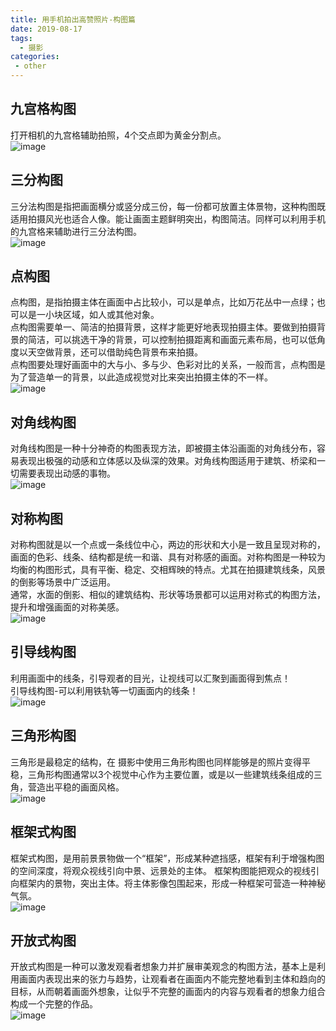 ```yaml
---
title: 用手机拍出高赞照片-构图篇
date: 2019-08-17
tags:
  - 摄影
categories:
 - other
---
```


## 九宫格构图
打开相机的九宫格辅助拍照，4个交点即为黄金分割点。  
![image](/blog/img/photography/learn-photo-23.jpg)  

## 三分构图
三分法构图是指把画面横分或竖分成三份，每一份都可放置主体景物，这种构图既适用拍摄风光也适合人像。能让画面主题鲜明突出，构图简洁。同样可以利用手机的九宫格来辅助进行三分法构图。  
![image](/blog/img/photography/learn-photo-25.jpg)  

## 点构图
点构图，是指拍摄主体在画面中占比较小，可以是单点，比如万花丛中一点绿；也可以是一小块区域，如人或其他对象。  
点构图需要单一、简洁的拍摄背景，这样才能更好地表现拍摄主体。要做到拍摄背景的简洁，可以挑选干净的背景，可以控制拍摄距离和画面元素布局，也可以低角度以天空做背景，还可以借助纯色背景布来拍摄。  
点构图要处理好画面中的大与小、多与少、色彩对比的关系，一般而言，点构图是为了营造单一的背景，以此造成视觉对比来突出拍摄主体的不一样。  
![image](/blog/img/photography/learn-photo-24.jpg)  

## 对角线构图
对角线构图是一种十分神奇的构图表现方法，即被摄主体沿画面的对角线分布，容易表现出极强的动感和立体感以及纵深的效果。对角线构图适用于建筑、桥梁和一切需要表现出动感的事物。   
![image](/blog/img/photography/learn-photo-27.jpg)  

## 对称构图
对称构图就是以一个点或一条线位中心，两边的形状和大小是一致且呈现对称的，画面的色彩、线条、结构都是统一和谐、具有对称感的画面。对称构图是一种较为均衡的构图形式，具有平衡、稳定、交相辉映的特点。尤其在拍摄建筑线条，风景的倒影等场景中广泛运用。  
通常，水面的倒影、相似的建筑结构、形状等场景都可以运用对称式的构图方法，提升和增强画面的对称美感。  
![image](/blog/img/photography/learn-photo-26.jpg)  

## 引导线构图
利用画面中的线条，引导观者的目光，让视线可以汇聚到画面得到焦点！  
引导线构图-可以利用铁轨等一切画面内的线条！  
![image](/blog/img/photography/learn-photo-28.jpg)  

## 三角形构图
三角形是最稳定的结构，在 摄影中使用三角形构图也同样能够是的照片变得平稳，三角形构图通常以3个视觉中心作为主要位置，或是以一些建筑线条组成的三角，营造出平稳的画面风格。  
![image](/blog/img/photography/learn-photo-29.jpg)  

## 框架式构图
框架式构图，是用前景景物做一个“框架”，形成某种遮挡感，框架有利于增强构图的空间深度，将观众视线引向中景、远景处的主体。 框架构图能把观众的视线引向框架内的景物，突出主体。将主体影像包围起来，形成一种框架可营造一种神秘气氛。    
![image](/blog/img/photography/learn-photo-30.jpg)  

## 开放式构图
开放式构图是一种可以激发观看者想象力并扩展审美观念的构图方法，基本上是利用画面内表现出来的张力与趋势，让观看者在画面内不能完整地看到主体和趋向的目标，从而朝着画面外想象，让似乎不完整的画面内的内容与观看者的想象力组合构成一个完整的作品。  
![image](/blog/img/photography/learn-photo-31.jpg)  







